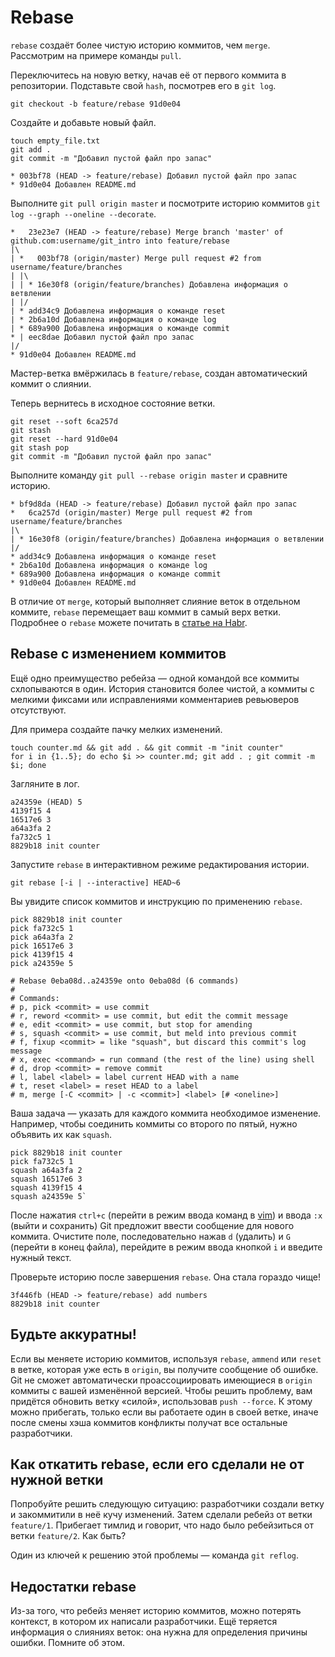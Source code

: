 # Rebase

`rebase` создаёт более чистую историю коммитов, чем `merge`. Рассмотрим на примере команды `pull`.

Переключитесь на новую ветку, начав её от первого коммита в репозитории. Подставьте свой `hash`,
посмотрев его в `git log`.

``` 
git checkout -b feature/rebase 91d0e04
```

Создайте и добавьте новый файл.

``` 
touch empty_file.txt
git add .
git commit -m "Добавил пустой файл про запас"
```

```
* 003bf78 (HEAD -> feature/rebase) Добавил пустой файл про запас
* 91d0e04 Добавлен README.md
```

Выполните `git pull origin master` и посмотрите историю
коммитов `git log --graph --oneline --decorate`.

```
*   23e23e7 (HEAD -> feature/rebase) Merge branch 'master' of github.com:username/git_intro into feature/rebase
|\  
| *   003bf78 (origin/master) Merge pull request #2 from username/feature/branches
| |\  
| | * 16e30f8 (origin/feature/branches) Добавлена информация о ветвлении
| |/  
| * add34c9 Добавлена информация о команде reset
| * 2b6a10d Добавлена информация о команде log
| * 689a900 Добавлена информация о команде commit
* | eec8dae Добавил пустой файл про запас
|/  
* 91d0e04 Добавлен README.md
```

Мастер-ветка вмёржилась в `feature/rebase`, создан автоматический коммит о слиянии.

Теперь вернитесь в исходное состояние ветки.

```
git reset --soft 6ca257d
git stash
git reset --hard 91d0e04 
git stash pop
git commit -m "Добавил пустой файл про запас"
```

Выполните команду `git pull --rebase origin master` и сравните историю.

```
* bf9d8da (HEAD -> feature/rebase) Добавил пустой файл про запас
*   6ca257d (origin/master) Merge pull request #2 from username/feature/branches
|\  
| * 16e30f8 (origin/feature/branches) Добавлена информация о ветвлении
|/  
* add34c9 Добавлена информация о команде reset
* 2b6a10d Добавлена информация о команде log
* 689a900 Добавлена информация о команде commit
* 91d0e04 Добавлен README.md
```

В отличие от `merge`, который выполняет слияние веток в отдельном коммите, `rebase` перемещает ваш
коммит в самый верх ветки. Подробнее о `rebase` можете почитать
в [статье на Habr](https://habr.com/ru/post/432420/).

## Rebase с изменением коммитов

Ещё одно преимущество ребейза — одной командой все коммиты схлопываются в один. История становится
более чистой, а коммиты с мелкими фиксами или исправлениями комментариев ревьюверов отсутствуют.

Для примера создайте пачку мелких изменений.

```  
touch counter.md && git add . && git commit -m "init counter"
for i in {1..5}; do echo $i >> counter.md; git add . ; git commit -m $i; done
```

Загляните в лог.

```
a24359e (HEAD) 5
4139f15 4
16517e6 3
a64a3fa 2
fa732c5 1
8829b18 init counter
```

Запустите `rebase` в интерактивном режиме редактирования истории.

```
git rebase [-i | --interactive] HEAD~6
```

Вы увидите список коммитов и инструкцию по применению `rebase`.

```
pick 8829b18 init counter
pick fa732c5 1
pick a64a3fa 2
pick 16517e6 3
pick 4139f15 4
pick a24359e 5

# Rebase 0eba08d..a24359e onto 0eba08d (6 commands)
#
# Commands:
# p, pick <commit> = use commit
# r, reword <commit> = use commit, but edit the commit message
# e, edit <commit> = use commit, but stop for amending
# s, squash <commit> = use commit, but meld into previous commit
# f, fixup <commit> = like "squash", but discard this commit's log message
# x, exec <command> = run command (the rest of the line) using shell
# d, drop <commit> = remove commit
# l, label <label> = label current HEAD with a name
# t, reset <label> = reset HEAD to a label
# m, merge [-C <commit> | -c <commit>] <label> [# <oneline>]
```

Ваша задача — указать для каждого коммита необходимое изменение. Например, чтобы соединить коммиты
со второго по пятый, нужно объявить их как `squash`.

```
pick 8829b18 init counter
pick fa732c5 1
squash a64a3fa 2
squash 16517e6 3
squash 4139f15 4
squash a24359e 5`
``` 

После нажатия `ctrl+c` (перейти в режим ввода команд в [vim](https://www.vim.org/)) 
и ввода `:x` (выйти и сохранить) Git предложит ввести сообщение для нового коммита. 
Очистите поле, последовательно нажав `d` (удалить) и `G` (перейти в конец файла), 
перейдите в режим ввода кнопкой `i` и введите нужный текст.

Проверьте историю после завершения `rebase`. Она стала гораздо чище!

```
3f446fb (HEAD -> feature/rebase) add numbers
8829b18 init counter
```

## Будьте аккуратны!

Если вы меняете историю коммитов, используя `rebase`, `ammend` или `reset` в ветке, которая уже есть
в `origin`, вы получите сообщение об ошибке. Git не сможет автоматически проассоциировать имеющиеся
в `origin` коммиты с вашей изменённой версией. Чтобы решить проблему, вам придётся обновить ветку
«силой», использовав `push --force`. К этому можно прибегать, только если вы работаете один в своей
ветке, иначе после смены хэша коммитов конфликты получат все остальные разработчики.

## Как откатить rebase, если его сделали не от нужной ветки

Попробуйте решить следующую ситуацию: разработчики создали ветку и закоммитили в неё кучу изменений.
Затем сделали ребейз от ветки `feature/1`. Прибегает тимлид и говорит, что надо было ребейзиться от
ветки `feature/2`. Как быть?

Один из ключей к решению этой проблемы — команда `git reflog`.

## Недостатки rebase

Из-за того, что ребейз меняет историю коммитов, можно потерять контекст, в котором их написали
разработчики. Ещё теряется информация о слияниях веток: она нужна для определения причины ошибки.
Помните об этом.
